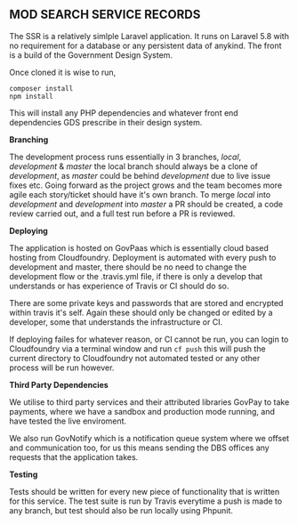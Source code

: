 ## MOD SEARCH SERVICE RECORDS

The SSR is a relatively simlple Laravel application. It runs on Laravel 5.8 with no requirement for a database or any persistent data of anykind. The front is a build of the Government Design System. 

Once cloned it is wise to run, 

    composer install
    npm install

This will install any PHP dependencies and whatever front end dependencies GDS prescribe in their design system.

**Branching**

The development process runs essentially in 3 branches, *local*, *development* & *master* the local branch should always be a clone of *development*, as *master* could be behind *development* due to live issue fixes etc. Going forward as the project grows and the team becomes more agile each story/ticket should have it's own branch.  To merge *local* into *development* and *development* into *master* a PR should be created, a code review carried out, and a full test run before a PR is reviewed.

**Deploying**

The application is hosted on GovPaas which is essentially cloud based hosting from Cloudfoundry. Deployment is automated with every push to development and master, there should be no need to change the development flow or the .travis.yml file, if there is only a develop that understands or has experience of Travis or CI should do so. 

There are some private keys and passwords that are stored and encrypted within travis it's self. Again these should only be changed or edited by a developer, some that understands the infrastructure or CI.

If deploying failes for whatever reason, or CI cannot be run, you can login to Cloudfoundry via a terminal window and run `cf push` this will push the current directory to Cloudfoundry not automated tested or any other process will be run however. 

**Third Party Dependencies**

We utilise to third party services and their attributed libraries GovPay to take payments, where we have a sandbox and production mode running, and have tested the live enviroment. 

We also run GovNotify which is a notification queue system where we offset and communication too, for us this means sending the DBS offices any requests that the application takes.

**Testing**

Tests should be written for every new piece of functionality that is written for this service. The test suite is run by Travis everytime a push is made to any branch, but test should also be run locally using Phpunit.

